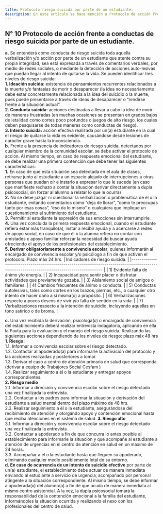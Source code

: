 ```yaml
---
title: Protocolo riesgo suicida por parte de un estudiante.
description: En este artículo se hace mención a Protocolo de acción frente a conductas de riesgo suicida por parte de un estudiante.
---
```

## N° 10 Protocolo de acción frente a conductas de riesgo suicida por parte de un estudiante.  
**a.** Se entenderá como conducta de riesgo suicida toda aquella verbalización y/o acción por parte de un estudiante que atente contra su propia integridad, sea está expresada a través de comentarios verbales, por medio de redes sociales, o mediante la detección de acciones auto-lesivas que puedan llegar al intento de quitarse la vida. Se pueden identificar tres niveles de riesgo suicida:  
**1. Ideación suicida:** existencia de pensamientos recurrentes relacionados a la muerte y/o fantasías de morir o desaparecer (la idea no necesariamente debe estar concretamente relacionada a la idea del suicidio o la muerte, pues puede presentarse a través de ideas de desaparecer o “rendirse frente a la situación actual”.  
**2. Conducta suicida:** acciones destinadas a llevar a cabo la idea de morir de maneras frustradas (en muchas ocasiones se presentan en grados bajos de letalidad como cortes poco profundos o juegos de alto riesgo, los cuales deben pesquisarse de todas maneras como conductas de riesgo).  
**3. Intento suicida:** acción efectiva realizada por un(a) estudiante en la cual el riesgo de quitarse la vida es evidente, causándose desde lesiones de carácter grave hasta la inconsciencia.  
**b.** Frente a la presencia de indicadores de riesgo suicida, detectados por cualquier miembro de la comunidad escolar, se debe activar el protocolo de acción. Al mismo tiempo, en caso de respuesta emocional del estudiante, se debe realizar una primera contención que debe tener las siguientes características:  
**1.** En caso de que esta situación sea detectada en el aula de clases, retirarse junto al estudiante a un espacio alejado de interrupciones u otras personas que puedan oír e instarlo a expresar lo que le sucede (en caso que manifieste rechazo a contar la situación derivar directamente a dupla psicosocial, sin forzar al alumno a relatar lo que le ocurra)  
**2.** No se debe juzgar ni cuestionar la verbalización o problemática de él o la estudiante, evitando comentarios como “deja de llorar”, “como te preocupas tanto por esas cosas”, “eso da lo mismo” o cualquiera que implique un cuestionamiento al sufrimiento del estudiante.  
**3.** Permitir al estudiante la expresión de sus emociones sin interrumpirle.  
**4.** Una vez concluida la primera respuesta emocional, cuando el estudiante refiera estar más tranquilo(a), instar a recibir ayuda y a acercarse a redes de apoyo social, en caso de que él o la alumna refiera no contar con amistades o apoyo familiar reforzar la necesidad de buscar ayuda ofreciendo el apoyo de los profesionales del establecimiento.  
**5. Derivar obligatoriamente a convivencia escolar**, quienes informarán al encargado de convivencia escolar y/o psicólogo a fin de que activen el protocolo. Plazo máx 24 hrs.
|  Indicadores de riesgo suicida.                                                                                                                                            |
|---------------------------------------------------------------------------------------------------------------------------------------------                                          |
| 1) Evidente falta de ánimo y/o energía.                                                                                                     |
| 2) Incapacidad para sentir placer o disfrutar actividades que previamente gozaba.                                                           |
| 3) Aislamiento social de amigos o familiares.                                                                                               |
| 4) Cambios frecuentes de ánimo o conducta.                                                                                                  |
| 5) Conductas autolesivas, tales como cortes en los brazos, piernas, etc., o cualquier otro intento de hacer daño a si misma(o) a propósito. |
| 6) Verbalizaciones respecto a pocos deseos de vivir y/o falta de sentido en la vida.                                                        |
| 7) Verbalizaciones respecto a la intención de suicidio, incluyendo aquellas en tono satírico o de broma.                                    |

**c.** Una vez recibida la derivación, psicóloga(o) o encargado de convivencia del establecimiento deberá realizar entrevista indagatoria, aplicando en ella la Pauta para la evaluación y el manejo del riesgo suicida. Realizando las siguientes acciones dependiendo de los niveles de riesgo: plazo máx 48 hrs  
**1. Riesgo:**  
1.1. Informar a convivencia escolar sobre el riesgo detectado.  
1.2. Contactar al apoderado(a) para informarle la activación del protocolo y las acciones realizadas y posteriores a tomar.  
1.3. Derivar el caso a centro de atención primaria en salud que corresponda. (derivar a equipo de Trabajores Social Cesfam )  
1.4. Realizar seguimiento a él o la estudiante y entregar apoyos correspondientes.  
**2. Riesgo medio**  
2.1. Informar a dirección y convivencia escolar sobre el riesgo detectado una vez finalizada la entrevista.  
2.2. Contactar a los padres para informar la situación y derivación del estudiante a salud mental dentro del plazo máximo de 48 hrs.  
2.3. Realizar seguimiento a él o la estudiante, asegurándose del recibimiento de atención y otorgando apoyo y contención emocional hasta que reciba atenciones en el sistema de salud. 
**3. Riesgo alto**  
3.1. Informar a dirección y convivencia escolar sobre el riesgo detectado una vez finalizada la entrevista.  
3.2. Contactar a apoderado a fin de que concurra lo antes posible al establecimiento para informarle la situación y que acompañe al estudiante a atención de urgencias en el centro de atención en salud en un máximo de 24 horas.  
3.3. Acompañar a él o la estudiante hasta que lleguen su apoderado, eliminando cualquier medio posiblemente letal de su entorno.  
**d. En caso de ocurrencia de un intento de suicidio efectivo** por parte de un(a) estudiante, el establecimiento debe actuar de manera inmediata enviando al estudiante a servicio de urgencia, acompañado por personal atingente a la situación correspondiente. Al mismo tiempo, se debe informar a apoderada(o) del alumno(a) a fin de que acuda de manera inmediata al mismo centro asistencial. A la vez, la dupla psicosocial tomará la responsabilidad de la contención emocional a la familia del estudiante, informándoles la situación ocurrida y realizando el nexo con los profesionales del centro de salud.